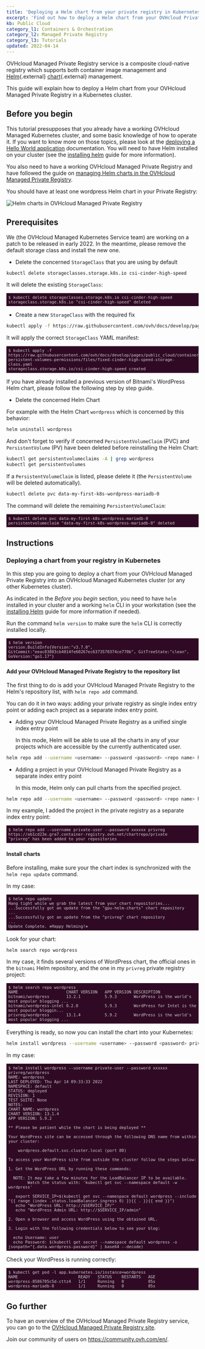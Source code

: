 ```yaml
---
title: 'Deploying a Helm chart from your private registry in Kubernetes'
excerpt: 'Find out how to deploy a Helm chart from your OVHcloud Private Registry in a Kubernetes cluster'
kb: Public Cloud
category_l1: Containers & Orchestration
category_l2: Managed Private Registry
category_l3: Tutorials
updated: 2022-04-14
---
```


<style>
 pre {
     font-size: 14px;
 }
 pre.console {
   background-color: #300A24; 
   color: #ccc;
   font-family: monospace;
   padding: 5px;
   margin-bottom: 5px;
 }
 pre.console code {
   border: solid 0px transparent;
   color: #ccc;
   font-family: monospace !important;
   font-size: 0.75em;
 }
 .small {
     font-size: 0.75em;
 }
</style>

OVHcloud Managed Private Registry service is a composite cloud-native registry which supports both container image management and [Helm](https://helm.sh/){.external} [chart](https://helm.sh/docs/topics/charts/){.external} management. 

This guide will explain how to deploy a Helm chart from your OVHcloud Managed Private Registry in a Kubernetes cluster.

## Before you begin

This tutorial presupposes that you already have a working OVHcloud Managed Kubernetes cluster, and some basic knowledge of how to operate it. If you want to know more on those topics, please look at the [deploying a Hello World application](/pages/public_cloud/containers_orchestration/managed_kubernetes/deploying-hello-world) documentation. You will need to have Helm installed on your cluster (see the [installing helm](/pages/public_cloud/containers_orchestration/managed_kubernetes/installing-helm) guide for more information).

You also need to have a working OVHcloud Managed Private Registry and have followed the guide on [managing Helm charts in the OVHcloud Managed Private Registry](/pages/public_cloud/containers_orchestration/managed_private_registry/using-helm-chart-museum).

You should have at least one wordpress Helm chart in your Private Registry:

![Helm charts in OVHcloud Managed Private Registry](images/helm-chart-in-ovh-private-registry.png)

## Prerequisites

We (the OVHcloud Managed Kubernetes Service team) are working on a patch to be released in early 2022. In the meantime, please remove the default storage class and install the new one.

- Delete the concerned `StorageClass` that you are using by default

```bash
kubectl delete storageclasses.storage.k8s.io csi-cinder-high-speed
```

It will delete the existing `StorageClass`:

<pre class="console"><code>$ kubectl delete storageclasses.storage.k8s.io csi-cinder-high-speed
storageclass.storage.k8s.io "csi-cinder-high-speed" deleted
</code></pre>

- Create a new `StorageClass` with the required fix

```bash
kubectl apply -f https://raw.githubusercontent.com/ovh/docs/develop/pages/public_cloud/containers_orchestration/managed_kubernetes/fix-persistent-volumes-permissions/files/fixed-cinder-high-speed-storage-class.yaml
```

It will apply the correct `StorageClass` YAML manifest:

<pre class="console"><code>$ kubectl apply -f https://raw.githubusercontent.com/ovh/docs/develop/pages/public_cloud/containers_orchestration/managed_kubernetes/fix-persistent-volumes-permissions/files/fixed-cinder-high-speed-storage-class.yaml
storageclass.storage.k8s.io/csi-cinder-high-speed created
</code></pre>

If you have already installed a previous version of Bitnami's WordPress Helm chart, please follow the following step by step guide.

- Delete the concerned Helm Chart

For example with the Helm Chart `wordpress` which is concerned by this behavior:

```bash
helm uninstall wordpress
```

And don't forget to verify if concerned `PersistentVolumeClaim` (PVC) and `PersistentVolume` (PV) have been deleted before reinstalling the Helm Chart:

```bash
kubectl get persistentvolumeclaims -A | grep wordpress
kubectl get persistentvolumes 
```

If a `PersistentVolumeClaim` is listed, please delete it (the `PersistentVolume` will be deleted automatically).

```bash
kubectl delete pvc data-my-first-k8s-wordpress-mariadb-0
```

The command will delete the remaining `PersistentVolumeClaim`:

<pre class="console"><code>$ kubectl delete pvc data-my-first-k8s-wordpress-mariadb-0
persistentvolumeclaim "data-my-first-k8s-wordpress-mariadb-0" deleted
</code></pre>

## Instructions

### Deploying a chart from your registry in Kubernetes

In this step you are going to deploy a chart from your OVHcloud Managed Private Registry into an OVHcloud Managed Kubernetes cluster (or any other Kubernetes cluster).

As indicated in the *Before you begin* section, you need to have `helm` installed in your cluster and a working `helm` CLI in your workstation (see the [installing Helm](/pages/public_cloud/containers_orchestration/managed_kubernetes/installing-helm) guide for more information if needed).

Run the command `helm version` to make sure the `helm` CLI is correctly installed locally.

<pre class="console"><code>$ helm version
version.BuildInfo{Version:"v3.7.0", GitCommit:"eeac83883cb4014fe60267ec6373570374ce770b", GitTreeState:"clean", GoVersion:"go1.17"}
</code></pre>

#### Add your OVHcloud Managed Private Registry to the repository list

The first thing to do is add your OVHcloud Managed Private Registry to the Helm's repository list, with `helm repo add` command.

You can do it in two ways: adding your private registry as single index entry point or adding each project as a separate index entry point.

- Adding your OVHcloud Managed Private Registry as a unified single index entry point

  In this mode, Helm will be able to use all the charts in any of your projects which are accessible by the currently authenticated user.
  

```bash
helm repo add --username <username> --password <password> <repo name> https://<repo url>/chartrepo
```

- Adding a project in your OVHcloud Managed Private Registry as a separate index entry point

  In this mode, Helm only can pull charts from the specified project.

```bash
helm repo add --username <username> --password <password> <repo name> https://<repo url>/chartrepo/<project>
```

In my example, I added the project in the private registry as a separate index entry point:

<pre class="console"><code>$ helm repo add --username private-user --password xxxxxx privreg https://ab1cd23e.gra7.container-registry.ovh.net/chartrepo/private
"privreg" has been added to your repositories
</code></pre>

#### Install charts

Before installing, make sure your the chart index is synchronized with the `helm repo update` command.

In my case:

<pre class="console"><code>$ helm repo update
Hang tight while we grab the latest from your chart repositories...
...Successfully got an update from the "gpu-helm-charts" chart repository
...
...Successfully got an update from the "privreg" chart repository
...
Update Complete. ⎈Happy Helming!⎈
</code></pre>

Look for your chart:

```bash 
helm search repo wordpress
```

In my case, it finds several versions of WordPress chart, the official ones in the `bitnami` Helm repository, and the one in my `privreg` private registry project:

<pre class="console"><code>$ helm search repo wordpress
NAME                   	CHART VERSION	APP VERSION	DESCRIPTION
bitnami/wordpress      	13.2.1       	5.9.3      	WordPress is the world's most popular blogging ...
bitnami/wordpress-intel	0.2.0        	5.9.3      	WordPress for Intel is the most popular bloggin...
privreg/wordpress      	13.1.4       	5.9.2      	WordPress is the world's most popular blogging ...
</code></pre>

Everything is ready, so now you can install the chart into your Kubernetes:

```bash
helm install wordpress --username <username> --password <password> privreg/wordpress
```

In my case:

<pre class="console"><code>$ helm install wordpress --username private-user --password xxxxxx privreg/wordpress
NAME: wordpress
LAST DEPLOYED: Thu Apr 14 09:33:33 2022
NAMESPACE: default
STATUS: deployed
REVISION: 1
TEST SUITE: None
NOTES:
CHART NAME: wordpress
CHART VERSION: 13.1.4
APP VERSION: 5.9.2

** Please be patient while the chart is being deployed **

Your WordPress site can be accessed through the following DNS name from within your cluster:

    wordpress.default.svc.cluster.local (port 80)

To access your WordPress site from outside the cluster follow the steps below:

1. Get the WordPress URL by running these commands:

  NOTE: It may take a few minutes for the LoadBalancer IP to be available.
        Watch the status with: 'kubectl get svc --namespace default -w wordpress'

   export SERVICE_IP=$(kubectl get svc --namespace default wordpress --include "{{ range (index .status.loadBalancer.ingress 0) }}{{ . }}{{ end }}")
   echo "WordPress URL: http://$SERVICE_IP/"
   echo "WordPress Admin URL: http://$SERVICE_IP/admin"

2. Open a browser and access WordPress using the obtained URL.

3. Login with the following credentials below to see your blog:

  echo Username: user
  echo Password: $(kubectl get secret --namespace default wordpress -o jsonpath="{.data.wordpress-password}" | base64 --decode)
</code></pre>

Check your WordPress is running correctly:

<pre class="console"><code>$ kubectl get pod -l app.kubernetes.io/instance=wordpress
NAME                         READY   STATUS    RESTARTS   AGE
wordpress-8586785c5d-cttz4   1/1     Running   0          85s
wordpress-mariadb-0          1/1     Running   0          85s
</code></pre>

## Go further

To have an overview of the OVHcloud Managed Private Registry service, you can go to the [OVHcloud Managed Private Registry site](/products/public-cloud-containers-orchestration-managed-private-registry).

Join our community of users on <https://community.ovh.com/en/>.